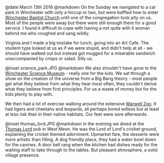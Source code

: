 @date		March 13th 2016
@markdown
On the Sunday we navigated to a car park in Winchester with only a hiccup or two, but were baffled
how to enter [Winchester Baptist Church](http://winbap.org.uk/) until one of the congregation took pity on us. Most of the
people were away but there were still enough there for a good service. I found it difficult to cope
with having a not quite with it woman behind me who coughed and sang wildly.

Virginia and I made a big mistake for lunch, going into an Art Cafe. The student type looked at us
as if we were stupid, and didn't help at all - we should have walked out but instead got mugged for a
miserable sandwich unaccompanied by crisps or salad. Silly us.

@inset		science_park.JPG
@markdown
We also shouldn't have gone to the [Winchester Science Museum](https://www.winchestersciencecentre.org/) - really one for the kids. We sat through
a show on the creation of the universe from a Big Bang theory - most people get what they believe
from what they hear most often, they couldn't derive what they believe from first principles. For us
a waste of money but for the kids plenty to play with.

We then had a lot of exercise walking around the extensive [Marwell Zoo](https://www.marwell.org.uk/zoo/). It had tigers and cheetahs
and leopards, all perhaps bored witless but at least at less risk than in their native habitats. Our
feet were sore afterwards.

@inset		thomas_lord.JPG
@markdown
In the evening we dined at the [Thomas Lord](https://www.thethomaslord.co.uk/) pub in West Meon.
He was the Lord of Lord's cricket ground, explaining the cricket themed adornment.
Upmarket fare, the desserts were more artistic than filling. A dog friendly place,
they had a water bowl down for the canines. A door bell rang when the kitchen had dishes
ready for the waiting staff to take through to the tables. But pleasant atmosphere, a
solid village presence.
